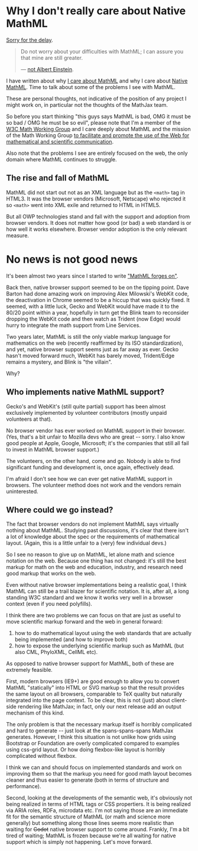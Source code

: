 # Why I don't really care about Native MathML

[Sorry for the delay](/0169).

> Do not worry about your difficulties with MathML; I can assure you that mine are still greater.
>
> — [not Albert Einstein](http://en.wikiquote.org/wiki/Albert_Einstein#1940s).

I have written about why [I care about MathML](/0175/) and why I care about [Native MathML](/0176/). Time to talk about some of the problems I see with MathML.

These are personal thoughts, not indicative of the position of any project I might work on, in particular not the thoughts of the MathJax team.

So before you start thinking "this guys says MathML is bad, OMG it must be so bad / OMG he must be so evil", please note that I'm a member of the [W3C Math Working Group](http://www.w3.org/Math/) and I care deeply about MathML and the mission of the Math Working Group [to facilitate and promote the use of the Web for mathematical and scientific communication](http://www.w3.org/Math/Documents/Charter2006.html).

Also note that the problems I see are entirely focused on the web, the only domain where MathML continues to struggle.

## The rise and fall of MathML

MathML did not start out not as an XML language but as the `<math>` tag in HTML3. It was the browser vendors (Microsoft, Netscape) who rejected it so `<math>` went into XML exile and returned to HTML in HTML5.

But all OWP technologies stand and fall with the support and adoption from browser vendors. It does not matter how good (or bad) a web standard is or how well it works elsewhere. Browser vendor adoption is the only relevant measure.

# No news is not good news

It's been almost two years since I started to write ["MathML forges on"](http://radar.oreilly.com/2013/11/mathml-forges-on.html).

Back then, native browser support seemed to be on the tipping point. Dave Barton had done amazing work on improving Alex Milowski's WebKit code, the deactivation in Chrome seemed to be a hiccup that was quickly fixed. It seemed, with a little luck, Gecko and WebKit would have made it to the 80/20 point within a year, hopefully in turn get the Blink team to reconsider dropping the WebKit code and then watch as Trident (now Edge) would hurry to integrate the math support from Line Services.

Two years later, MathML is still the only viable markup language for mathematics on the web (recently reaffirmed by its ISO standardization), and yet, native browser support seems just as far away as ever. Gecko hasn't moved forward much, WebKit has barely moved, Trident/Edge remains a mystery, and Blink is "the villain".

Why?

## Who implements native MathML support?

Gecko's and WebKit's (still quite partial) support has been almost exclusively implemented by volunteer contributors (mostly unpaid volunteers at that).

No browser vendor has ever worked on MathML support in their browser. (Yes, that's a bit unfair to Mozilla devs who are great -- sorry. I also know good people at Apple, Google, Microsoft; it's the companies that still all fail to invest in MathML browser support.)

The volunteers, on the other hand, come and go. Nobody is able to find significant funding and development is, once again, effectively dead.

I'm afraid I don't see how we can ever get native MathML support in browsers. The volunteer method does not work and the vendors remain uninterested.

## Where could we go instead?

The fact that browser vendors do not implement MathML says virtually nothing about MathML. Studying past discussions, it's clear that there isn't a lot of knowledge about the spec or the requirements of mathematical layout. (Again, this is a little unfair to a (very) few individual devs.)

So I see no reason to give up on MathML, let alone math and science notation on the web. Because one thing has not changed: it's still the best markup for math on the web and education, industry, and research need good markup that works on the web.

Even without native browser implementations being a realistic goal, I think MathML can still be a trail blazer for scientific notation. It is, after all, a long standing W3C standard and we know it works very well in a browser context (even if you need polyfills).

I think there are two problems we can focus on that are just as useful to move scientific markup forward and the web in general forward:

1. how to do mathematical layout using the web standards that are actually being implemented (and how to improve both)
2. how to expose the underlying scientific markup such as MathML (but also CML, PhyloXML, CellML etc).

As opposed to native browser support for MathML, both of these are extremely feasible.

First, modern browsers (IE9+) are good enough to allow you to convert MathML "statically" into HTML or SVG markup so that the result provides the same layout on all browsers, comparable to TeX quality but naturally integrated into the page context. To be clear, this is not (just) about client-side rendering like MathJax; in fact, only our next release add an output mechanism of this kind.

The only problem is that the necessary markup itself is horribly complicated and hard to generate -- just look at the spans-spans-spans MathJax generates. However, I think this situation is not unlike how grids using Bootstrap or Foundation are overly complicated compared to examples using css-grid layout. Or how doing flexbox-like layout is horribly complicated without flexbox.

I think we can and should focus on implemented standards and work on improving them so that the markup you need for good math layout becomes cleaner and thus easier to generate (both in terms of structure and performance).

Second, looking at the developments of the semantic web, it's obviously not being realized in terms of HTML tags or CSS propertiers. It is being realized via ARIA roles, RDFa, microdata etc. I'm not saying those are an immediate fit for the semantic structure of MathML (or math and science more generally) but something along those lines seems more realistic than waiting for <del>Godot</del> native browser support to come around. Frankly, I'm a bit tired of waiting; MathML is frozen because we're all waiting for native support which is simply not happening. Let's move forward.
